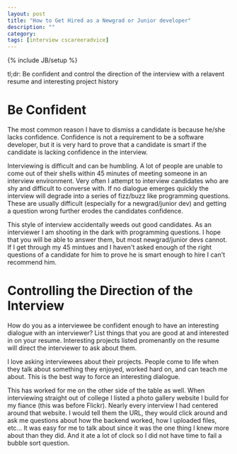 ```yaml
---
layout: post
title: "How to Get Hired as a Newgrad or Junior developer"
description: ""
category: 
tags: [interview cscareeradvice]
---
```

{% include JB/setup %}

tl;dr: Be confident and control the direction of the interview with a relavent resume and interesting project history

# Be Confident

The most common reason I have to dismiss a candidate is because he/she lacks confidence. Confidence is not a requirement to be a software developer, but it is very hard to prove that a candidate is smart if the candidate is lacking confidence in the interview. 

Interviewing is difficult and can be humbling. A lot of people are unable to come out of their shells within 45 minutes of meeting someone in an interview environment. Very often I attempt to interview candidates who are shy and difficult to converse with. If no dialogue emerges quickly the interview will degrade into a series of fizz/buzz like programming questions. These are usually difficult (especially for a newgrad/junior dev) and getting a question wrong further erodes the candidates confidence.

This style of interview accidentally weeds out good candidates. As an interviewer I am shooting in the dark with programming questions. I hope that you will be able to answer them, but most newgrad/junior devs cannot. If I get through my 45 mintues and I haven't asked enough of the right questions of a candidate for him to prove he is smart enough to hire I can't recommend him.

# Controlling the Direction of the Interview

How do you as a interviewee be confident enough to have an interesting dialogue with an interviewer? List things that you are good at and interested in on your resume. Interesting projects listed promenantly on the resume will direct the interviewer to ask about them. 

I love asking interviewees about their projects. People come to life when they talk about something they enjoyed, worked hard on, and can teach me about. This is the best way to force an interesting dialogue.

This has worked for me on the other side of the table as well. When interviewing straight out of college I listed a photo gallery website I build for my fiance (this was before Flickr). Nearly every interview I had centered around that website. I would tell them the URL, they would click around and ask me questions about how the backend worked, how I uploaded files, etc... It was easy for me to talk about since it was the one thing I knew more about than they did. And it ate a lot of clock so I did not have time to fail a bubble sort question. 
